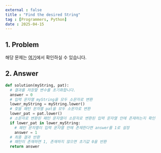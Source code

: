 ```yaml
---
external : false
title : "Find the desired String"
tag : [Programmers, Python]
date : 2025-04-15
---
```


## 1. Problem

해당 문제는 [여기](https://school.programmers.co.kr/learn/courses/30/lessons/181878)에서 확인하실 수 있습니다.

## 2. Answer

```python
def solution(myString, pat):
  # 결과를 저장할 변수를 초기화합니다.
  answer = 0
  # 입력 문자열 myString을 모두 소문자로 변환
  lower_myString = myString.lower()
  # 찾을 패턴 문자열 pat을 모두 소문자로 변환
  lower_pat = pat.lower()
  # 소문자로 변환된 패턴 문자열이 소문자로 변환된 입력 문자열 안에 존재하는지 확인
  if lower_pat in lower_myString:
    # 패턴 문자열이 입력 문자열 안에 존재한다면 answer를 1로 설정
    answer = 1
  # 최종 결과 반환
  # 패턴이 존재하면 1, 존재하지 않으면 초기값 0을 반환
  return answer
```
